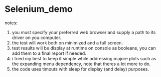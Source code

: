 # Selenium_demo

notes:
1. you must specify your preferred web browser and supply a path to its driver on you computer.
2. the test will work both on minimized and a full screen.
3. test results will be display at runtime on console as booleans, you can add them to a final report if needed.
4. i tried my best to keep it simple while addressing majore plots such as the expanding menu dependency, note that theres a lot more to do.
5. the code uses timouts with sleep for display (and delay) purposes.
